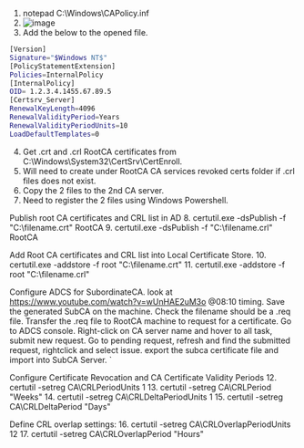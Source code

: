 1. notepad C:\Windows\CAPolicy.inf
2. ![image](https://user-images.githubusercontent.com/59461655/148338282-b0f278e7-611a-4be2-bf44-b452e4264363.png)
3. Add the below to the opened file.
```bash
[Version]
Signature="$Windows NT$"
[PolicyStatementExtension]
Policies=InternalPolicy
[InternalPolicy]
OID= 1.2.3.4.1455.67.89.5
[Certsrv_Server]
RenewalKeyLength=4096
RenewalValidityPeriod=Years
RenewalValidityPeriodUnits=10
LoadDefaultTemplates=0
````
4. Get .crt and .crl RootCA certificates from C:\Windows\System32\CertSrv\CertEnroll.
5. Will need to create under RootCA CA services revoked certs folder if .crl files does not exist. 
6. Copy the 2 files to the 2nd CA server. 
7. Need to register the 2 files using Windows Powershell. 

Publish root CA certificates and CRL list in AD
8. certutil.exe -dsPublish -f "C:\filename.crt" RootCA
9. certutil.exe -dsPublish -f "C:\filename.crl" RootCA

Add Root CA certificates and CRL list into Local Certificate Store. 
10. certutil.exe -addstore -f root "C:\filename.crt"
11. certutil.exe -addstore -f root "C:\filename.crl"

Configure ADCS for SubordinateCA. look at https://www.youtube.com/watch?v=wUnHAE2uM3o @08:10 timing.
Save the generated SubCA on the machine. Check the filename should be a .req file. 
Transfer the .req file to RootCA machine to request for a certificate. 
Go to ADCS console. Right-click on CA server name and hover to all task, submit new request. 
Go to pending request, refresh and find the submitted request, rightclick and select issue. 
export the subca certificate file and import into SubCA Server. 
`

Configure Certificate Revocation and CA Certificate Validity Periods
12. certutil -setreg CA\CRLPeriodUnits 1
13. certutil -setreg CA\CRLPeriod "Weeks"
14. certutil -setreg CA\CRLDeltaPeriodUnits 1
15. certutil -setreg CA\CRLDeltaPeriod "Days"

Define CRL overlap settings: 
16. certutil -setreg CA\CRLOverlapPeriodUnits 12
17. certutil -setreg CA\CRLOverlapPeriod "Hours" 

